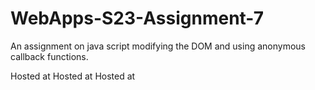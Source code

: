 # WebApps-S23-Assignment-7
An assignment on java script modifying the DOM and using anonymous callback functions.


Hosted at [](https://44-563-web-apps-s23.github.io/44563-webapps-s23-assignment7-anudeepyalamanchi/hunter.html)
Hosted at []( file:///C:/Users/S560261/Documents/GitHub/44563-webapps-s23-assignment7-anudeepyalamanchi/react.html)
Hosted at []( file:///C:/Users/S560261/Documents/GitHub/44563-webapps-s23-assignment7-anudeepyalamanchi/delayq.html)
